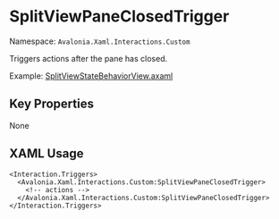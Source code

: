 # SplitViewPaneClosedTrigger

Namespace: `Avalonia.Xaml.Interactions.Custom`

Triggers actions after the pane has closed.

Example: [SplitViewStateBehaviorView.axaml](samples/BehaviorsTestApplication/Views/Pages/SplitViewStateBehaviorView.axaml)

## Key Properties
None

## XAML Usage
```xaml
<Interaction.Triggers>
  <Avalonia.Xaml.Interactions.Custom:SplitViewPaneClosedTrigger>
    <!-- actions -->
  </Avalonia.Xaml.Interactions.Custom:SplitViewPaneClosedTrigger>
</Interaction.Triggers>
```
